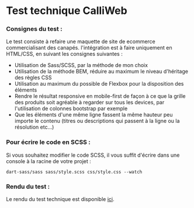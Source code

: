 # Test technique CalliWeb

### Consignes du test : 

Le test consiste à refaire une maquette de site de ecommerce commercialisant des canapés.
l'intégration est à faire uniquement en HTML/CSS, en suivant les consignes suivantes :

* Utilisation de Sass/SCSS, par la méthode de mon choix 
* Utilisation de la méthode BEM, réduire au maximum le niveau d'héritage des règles CSS 
* Utilisation au maximum du possible de Flexbox pour la disposition des éléments
* Rendre le résultat responsive en mobile-first de façon à ce que la grille des produits soit agréable à regarder sur tous les devices, par l'utilisation de colonnes bootstrap par exemple
* Que les éléments d'une même ligne fassent la même hauteur peu importe le contenu (titres ou descriptions qui passent à la ligne ou la résolution etc...)

### Pour écrire le code en SCSS :

Si vous souhaitez modifier le code SCSS, il vous suffit d'écrire dans une console à la racine de votre projet :

`dart-sass/sass sass/style.scss css/style.css --watch
`

### Rendu du test :

Le rendu du test technique est disponible [ici](https://guillaumepirard.github.io/test_technique_calliweb/).